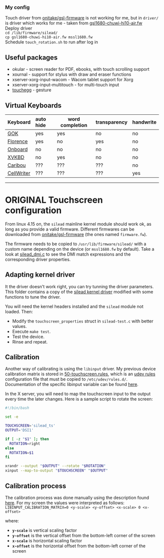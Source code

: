 ### My config
Touch driver from [onitake/gsl-firmware](https://github.com/onitake/gsl-firmware) is not working for me, but in `driver/` is driver which works for me - taken from [gsl1680-chuwi-hi10-air.fw](https://github.com/onitake/gsl-firmware/blob/master/firmware/linux/silead/gsl1680-chuwi-hi10-air.fw)   
Deploy driver  
`cd /lib/firmware/silead/`  
`cp gsl1680-chuwi-hi10-air.fw mssl1680.fw`  
Schedule `touch_rotation.sh` to run after log in

## Useful packages
* okular - screen reader for PDF, ebooks, with touch scrolling support
* xournal - support for stylus with draw and eraser functions
* xserver-xorg-input-wacom - Wacom tablet support for Xorg
* xserver-xorg-input-multitouch - for multi-touch input
* [touchegg](https://www.linux.com/learn/how-configure-touchscreen-linux) - gesture

## Virtual Keyboards
| Keyboard | auto hide | word completion | transparency | handwrite |
| :------- | :-------- | --------------- | :----------- | :-------- |
| [GOK](http://www.gok.ca/gok) | yes | yes | no | no |
| [Florence](http://florence.sourceforge.net/english/alternatives.html) | yes | no | yes | no |
| [Onboard](https://launchpad.net/onboard) | no | no | no | no |
| [XVKBD](http://homepage3.nifty.com/tsato/xvkbd) | no | yes | no | no |
| [Caribou](https://wiki.gnome.org/action/show/Projects/Caribou?action=show&redirect=Caribou) | ??? | ??? | ??? | no |
| [CellWriter](https://github.com/risujin/cellwriter) | ??? | ??? | ??? | yes |


---

# ORIGINAL Touchscreen configuration
From linux 4.15 on, the `silead` mainline kernel module should work ok, as long as you provide a valid firmware.
Different firmwares can be downloaded from [onitake/gsl-firmware](https://github.com/onitake/gsl-firmware)
(the ones named `firmware.fw`).

The firmware needs to be copied to `/usr/lib/firmware/silead/` with a custom name depending on the device (or `mssl1680.fw` by default). Take a look at [silead_dmi.c](https://github.com/torvalds/linux/blob/cacd9759eea2f1c7e8792ecd91ed4602f963b1a5/drivers/platform/x86/silead_dmi.c) to
see the DMI match expressions and the corresponding driver properties.


## Adapting kernel driver
It the driver doesn't work right, you can try tunning the driver parameters. This folder contains a copy
of the [silead kernel driver](https://github.com/torvalds/linux/blob/master/drivers/input/touchscreen/silead.c)
modified with some functions to tune the driver.

You will need the kernel headers installed and the `silead` module not loaded.
Then:
 - Modify the `touchscreen_properties` struct in `silead-test.c` with better values.
 - Execute `make test`.
 - Test the device.
 - Rinse and repeat.



## Calibration
Another way of calibrating is using the `libinput` driver. My previous device calibration matrix is stored in
[50-touchscreen.rules](https://raw.githubusercontent.com/danielotero/linux-on-hi10/master/touchscreen/50-touchscreen.rules),
which is an [udev rules](https://wiki.archlinux.org/index.php/Udev) configuration file that must be copied to
`/etc/udev/rules.d/`. Documentation of the specific libinput variable can be found
[here](https://wayland.freedesktop.org/libinput/doc/1.2.1/udev_config.html).

In the X server, you will need to map the touchscreen input to the output every time the later changes. Here is a
sample script to rotate the screen:
```Bash
#!/bin/bash

set -e

TOUCHSCREEN='silead_ts'
OUTPUT='DSI1'

if [ -z "$1" ]; then
  ROTATION=right
else
  ROTATION=$1
fi

xrandr --output "$OUTPUT" --rotate "$ROTATION"
xinput --map-to-output "$TOUCHSCREEN" "$OUTPUT"

```

## Calibration process
The calibration process was done manually using the description found
[here](https://wayland.freedesktop.org/libinput/doc/1.2.1/group__config.html#ga09a798f58cc601edd2797780096e9804).
For my screen the values were interpreted as follows:
`LIBINPUT_CALIBRATION_MATRIX=0 <y-scale> <y-offset> <x-scale> 0 <x-offset>`

where:

 - **`y-scale`** is vertical scaling factor
 - **`y-offset`** is the vertical offset from the bottom-left corner of the screen
 - **`x-scale`** is horizontal scaling factor
 - **`x-offset`** is the horizontal offset from the bottom-left corner of the screen

